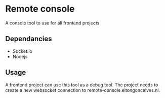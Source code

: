 # Remote console
A console tool to use for all frontend projects

## Dependancies
- Socket.io
- Nodejs

## Usage
A frontend project can use this tool as a debug tool. The project needs to create a new websocket connection to remote-console.eltongoncalves.nl.
